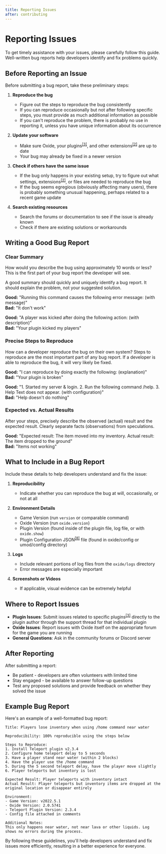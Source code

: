 ```yaml
---
title: Reporting Issues
after: contributing
---
```


# Reporting Issues

To get timely assistance with your issues, please carefully follow this guide. Well-written bug reports help developers identify and fix problems quickly.

## Before Reporting an Issue

Before submitting a bug report, take these preliminary steps:

1. **Reproduce the bug**

   - Figure out the steps to reproduce the bug consistently
   - If you can reproduce occasionally but not after following specific steps, you must provide as much additional information as possible
   - If you can't reproduce the problem, there is probably no use in reporting it, unless you have unique information about its occurrence

2. **Update your software**

   - Make sure Oxide, your plugins<sup><a href="/glossary#plugins">[3]</a></sup>, and other extensions<sup><a href="/glossary#extensions">[2]</a></sup> are up to date
   - Your bug may already be fixed in a newer version

3. **Check if others have the same issue**

   - If the bug only happens in your existing setup, try to figure out what settings, extensions<sup><a href="/glossary#extensions">[2]</a></sup>, or files are needed to reproduce the bug
   - If the bug seems egregious (obviously affecting many users), there is probably something unusual happening, perhaps related to a recent game update

4. **Search existing resources**
   - Search the forums or documentation to see if the issue is already known
   - Check if there are existing solutions or workarounds

## Writing a Good Bug Report

### Clear Summary

How would you describe the bug using approximately 10 words or less? This is the first part of your bug report the developer will see.

A good summary should quickly and uniquely identify a bug report. It should explain the problem, not your suggested solution.

**Good:** "Running this command causes the following error message: (with message)"  
**Bad:** "It don't work"

**Good:** "A player was kicked after doing the following action: (with description)"  
**Bad:** "Your plugin kicked my players"

### Precise Steps to Reproduce

How can a developer reproduce the bug on their own system? Steps to reproduce are the most important part of any bug report. If a developer is able to reproduce the bug, it will very likely be fixed.

**Good:** "I can reproduce by doing exactly the following: (explanation)"  
**Bad:** "Your plugin is broken"

**Good:** "1. Started my server & login. 2. Run the following command /help. 3. Help Text does not appear. (with configuration)"  
**Bad:** "Help doesn't do nothing"

### Expected vs. Actual Results

After your steps, precisely describe the observed (actual) result and the expected result. Clearly separate facts (observations) from speculations.

**Good:** "Expected result: The item moved into my inventory. Actual result: The item dropped to the ground"  
**Bad:** "Items not working"

## What to Include in a Bug Report

Include these details to help developers understand and fix the issue:

1. **Reproducibility**

   - Indicate whether you can reproduce the bug at will, occasionally, or not at all

2. **Environment Details**

   - Game Version (run `version` or comparable command)
   - Oxide Version (run `oxide.version`)
   - Plugin Version (found inside of the plugin file, log file, or with `oxide.show`)
   - Plugin Configuration JSON<sup><a href="/glossary#json">[8]</a></sup> file (found in oxide/config or umod/config directory)

3. **Logs**

   - Include relevant portions of log files from the `oxide/logs` directory
   - Error messages are especially important

4. **Screenshots or Videos**
   - If applicable, visual evidence can be extremely helpful

## Where to Report Issues

- **Plugin Issues**: Submit issues related to specific plugins<sup><a href="/glossary#plugins">[3]</a></sup> directly to the plugin author through the support thread for that individual plugin
- **Oxide Issues**: Report issues with Oxide itself on the appropriate forum for the game you are running
- **General Questions**: Ask in the community forums or Discord server

## After Reporting

After submitting a report:

- Be patient - developers are often volunteers with limited time
- Stay engaged - be available to answer follow-up questions
- Test any proposed solutions and provide feedback on whether they solved the issue

## Example Bug Report

Here's an example of a well-formatted bug report:

```
Title: Players lose inventory when using /home command near water

Reproducibility: 100% reproducible using the steps below

Steps to Reproduce:
1. Install Teleport plugin v2.3.4
2. Configure home teleport delay to 5 seconds
3. Have a player stand near water (within 2 blocks)
4. Have the player use the /home command
5. During the 5 second teleport delay, have the player move slightly
6. Player teleports but inventory is lost

Expected Result: Player teleports with inventory intact
Actual Result: Player teleports but inventory items are dropped at the original location or disappear entirely

Environment:
- Game Version: v2022.5.1
- Oxide Version: 2.0.5741
- Teleport Plugin Version: 2.3.4
- Config file attached in comments

Additional Notes:
This only happens near water, not near lava or other liquids. Log shows no errors during the process.
```

By following these guidelines, you'll help developers understand and fix issues more efficiently, resulting in a better experience for everyone.
